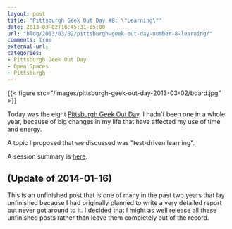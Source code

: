 ```yaml
---
layout: post
title: "Pittsburgh Geek Out Day #8: \"Learning\""
date: 2013-03-02T16:45:31-05:00
url: "blog/2013/03/02/pittsburgh-geek-out-day-number-8-learning/"
comments: true
external-url: 
categories: 
- Pittsburgh Geek Out Day
- Open Spaces
- Pittsburgh
---
```

{{< figure src="/images/pittsburgh-geek-out-day-2013-03-02/board.jpg" >}}

Today was the eight [Pittsburgh Geek Out Day](http://www.pghgeekoutday.com/). I hadn't been one in a whole year, because of big changes in my life that have affected my use of time and energy.

A topic I proposed that we discussed was "test-driven learning".

A session summary is [here](http://www.pghgeekoutday.com/sessions/2013).

## (Update of 2014-01-16)

This is an unfinished post that is one of many in the past two years that lay unfinished because I had originally planned to write a very detailed report but never got around to it. I decided that I might as well release all these unfinished posts rather than leave them completely out of the record.
